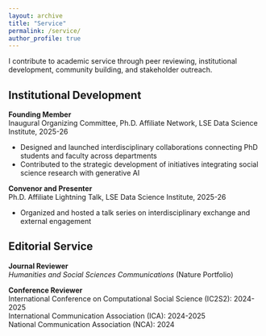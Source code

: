```yaml
---
layout: archive
title: "Service"
permalink: /service/
author_profile: true
---
```


I contribute to academic service through peer reviewing, institutional development, community building, and stakeholder outreach.

## Institutional Development

**Founding Member**  
Inaugural Organizing Committee, Ph.D. Affiliate Network, LSE Data Science Institute, 2025-26

- Designed and launched interdisciplinary collaborations connecting PhD students and faculty across departments
- Contributed to the strategic development of initiatives integrating social science research with generative AI
  
**Convenor and Presenter**  
Ph.D. Affiliate Lightning Talk, LSE Data Science Institute, 2025-26

- Organized and hosted a talk series on interdisciplinary exchange and external engagement
  
## Editorial Service

**Journal Reviewer**  
*Humanities and Social Sciences Communications* (Nature Portfolio)

**Conference Reviewer**  
International Conference on Computational Social Science (IC2S2): 2024-2025  
International Communication Association (ICA): 2024-2025  
National Communication Association (NCA): 2024
